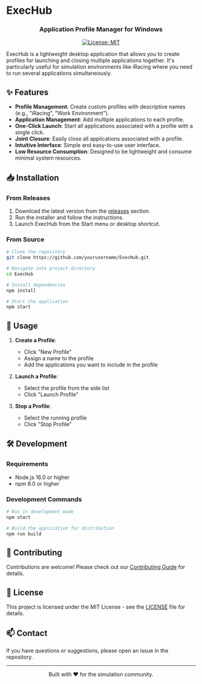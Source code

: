 # ExecHub

<div align="center">
  <!-- Replace with your logo when you have one -->
  <!-- <img src="docs/assets/logo.png" alt="ExecHub Logo" width="200" /> -->
  <h3>Application Profile Manager for Windows</h3>
  
  [![License: MIT](https://img.shields.io/badge/License-MIT-blue.svg)](https://opensource.org/licenses/MIT)
</div>

ExecHub is a lightweight desktop application that allows you to create profiles for launching and closing multiple applications together. It's particularly useful for simulation environments like iRacing where you need to run several applications simultaneously.

## ✨ Features

- **Profile Management**: Create custom profiles with descriptive names (e.g., "iRacing", "Work Environment").
- **Application Management**: Add multiple applications to each profile.
- **One-Click Launch**: Start all applications associated with a profile with a single click.
- **Joint Closure**: Easily close all applications associated with a profile.
- **Intuitive Interface**: Simple and easy-to-use user interface.
- **Low Resource Consumption**: Designed to be lightweight and consume minimal system resources.

## 📥 Installation

### From Releases

1. Download the latest version from the [releases](https://github.com/yourusername/ExecHub/releases) section.
2. Run the installer and follow the instructions.
3. Launch ExecHub from the Start menu or desktop shortcut.

### From Source

```bash
# Clone the repository
git clone https://github.com/yourusername/ExecHub.git

# Navigate into project directory
cd ExecHub

# Install dependencies
npm install

# Start the application
npm start
```

## 🚀 Usage

1. **Create a Profile**:
   - Click "New Profile"
   - Assign a name to the profile
   - Add the applications you want to include in the profile

2. **Launch a Profile**:
   - Select the profile from the side list
   - Click "Launch Profile"

3. **Stop a Profile**:
   - Select the running profile
   - Click "Stop Profile"

## 🛠️ Development

### Requirements

- Node.js 16.0 or higher
- npm 8.0 or higher

### Development Commands

```bash
# Run in development mode
npm start

# Build the application for distribution
npm run build
```

## 🤝 Contributing

Contributions are welcome! Please check out our [Contributing Guide](.github/CONTRIBUTING.md) for details.

## 📜 License

This project is licensed under the MIT License - see the [LICENSE](LICENSE) file for details.

## 📫 Contact

If you have questions or suggestions, please open an issue in the repository.

---

<div align="center">
  Built with ❤️ for the simulation community.
</div> 
